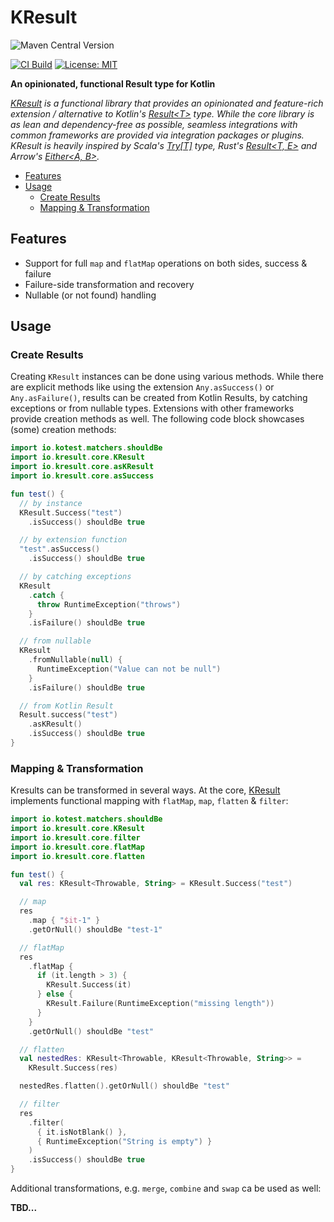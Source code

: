 # KResult

![Maven Central Version](https://img.shields.io/maven-central/v/io.kresult/kresult-core)

[![CI Build](https://github.com/kresult/kresult/actions/workflows/build.yml/badge.svg?branch=develop)](https://github.com/kresult/kresult/actions/workflows/build.yml)
[![License: MIT](https://img.shields.io/badge/License-MIT-yellow.svg)](https://opensource.org/licenses/MIT)

**An opinionated, functional Result type for Kotlin**

*[KResult](https://kresult.io) is a functional library that provides an opinionated and feature-rich extension /
alternative to Kotlin's [Result\<T\>](https://kotlinlang.org/api/latest/jvm/stdlib/kotlin/-result/) type. While the core
library is as lean and dependency-free as possible, seamless integrations with common frameworks are provided via
integration packages or plugins. KResult is heavily inspired by
Scala's [Try\[T\]](https://www.scala-lang.org/api/current/scala/util/Try.html) type,
Rust's [Result\<T, E\>](https://doc.rust-lang.org/std/result/enum.Result.html) and
Arrow's [Either\<A, B\>](https://apidocs.arrow-kt.io/arrow-core/arrow.core/-either/index.html).*

<!--- TOC -->

* [Features](#features)
* [Usage](#usage)
  * [Create Results](#create-results)
  * [Mapping & Transformation](#mapping-&-transformation)

<!--- END -->

## Features

- Support for full `map` and `flatMap` operations on both sides, success & failure
- Failure-side transformation and recovery
- Nullable (or not found) handling

## Usage

<!--- TEST_NAME ReadmeKnitTest -->

### Create Results

Creating `KResult` instances can be done using various methods. While there are explicit methods like using the
extension `Any.asSuccess()` or `Any.asFailure()`, results can be created from Kotlin Results, by catching exceptions or
from nullable types. Extensions with other frameworks provide creation methods as well. The following code block
showcases (some) creation methods:

```kotlin
import io.kotest.matchers.shouldBe
import io.kresult.core.KResult
import io.kresult.core.asKResult
import io.kresult.core.asSuccess

fun test() {
  // by instance
  KResult.Success("test")
    .isSuccess() shouldBe true

  // by extension function
  "test".asSuccess()
    .isSuccess() shouldBe true

  // by catching exceptions
  KResult
    .catch {
      throw RuntimeException("throws")
    }
    .isFailure() shouldBe true

  // from nullable
  KResult
    .fromNullable(null) {
      RuntimeException("Value can not be null")
    }
    .isFailure() shouldBe true

  // from Kotlin Result
  Result.success("test")
    .asKResult()
    .isSuccess() shouldBe true
}
```

<!--- KNIT example-readme-01.kt -->
<!--- TEST lines.isEmpty() -->

### Mapping & Transformation

Kresults can be transformed in several ways. At the core, [KResult](TODO) implements functional mapping with `flatMap`,
`map`, `flatten` & `filter`:

```kotlin
import io.kotest.matchers.shouldBe
import io.kresult.core.KResult
import io.kresult.core.filter
import io.kresult.core.flatMap
import io.kresult.core.flatten

fun test() {
  val res: KResult<Throwable, String> = KResult.Success("test")

  // map
  res
    .map { "$it-1" }
    .getOrNull() shouldBe "test-1"

  // flatMap
  res
    .flatMap {
      if (it.length > 3) {
        KResult.Success(it)
      } else {
        KResult.Failure(RuntimeException("missing length"))
      }
    }
    .getOrNull() shouldBe "test"

  // flatten
  val nestedRes: KResult<Throwable, KResult<Throwable, String>> =
    KResult.Success(res)

  nestedRes.flatten().getOrNull() shouldBe "test"

  // filter
  res
    .filter(
      { it.isNotBlank() },
      { RuntimeException("String is empty") }
    )
    .isSuccess() shouldBe true
}
```

<!--- KNIT example-readme-02.kt -->
<!--- TEST lines.isEmpty() -->

Additional transformations, e.g. `merge`, `combine` and `swap` ca be used as well:

**TBD...**

